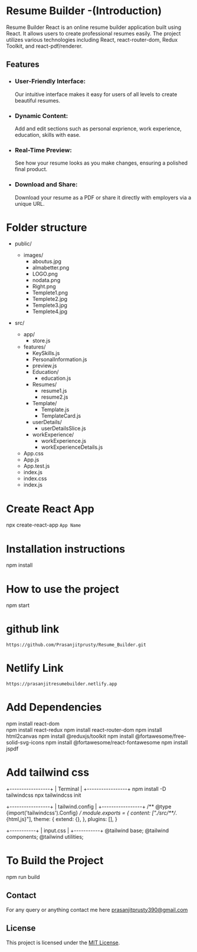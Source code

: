 # Resume Builder -(Introduction)

 Resume Builder React is an online resume builder application built using React. It allows users to create professional resumes easily. The project utilizes various technologies including React, react-router-dom, Redux Toolkit, and react-pdf/renderer.

## Features

- ### User-Friendly Interface:

  Our intuitive interface makes it easy for users of all levels to create beautiful resumes.

- ### Dynamic Content:

  Add and edit sections such as personal exprience, work experience, education, skills with ease.

- ### Real-Time Preview:

  See how your resume looks as you make changes, ensuring a polished final product.

- ### Download and Share:
  Download your resume as a PDF or share it directly with employers via a unique URL.

# Folder structure
- public/
  - images/
    - aboutus.jpg
    - almabetter.png
    - LOGO.png
    - nodata.png
    - Right.png
    - Templete1.png
    - Templete2.jpg
    - Templete3.jpg
    - Templete4.jpg

- src/
  - app/
    - store.js
  - features/
    - KeySkills.js
    - PersonalInformation.js
    - preview.js
    - Education/
      - education.js
    - Resumes/
      - resume1.js
      - resume2.js
    - Template/
      - Template.js
      - TemplateCard.js
    - userDetails/
      - userDetailsSlice.js
    - workExperience/
      - workExperience.js
      - workExperienceDetails.js
  - App.css
  - App.js
  - App.test.js
  - index.js
  - index.css
  - index.js

# Create React App
npx create-react-app `App Name`

# Installation instructions
npm install

# How to use the project
npm start

# github link
`https://github.com/Prasanjitprusty/Resume_Builder.git`

# Netlify Link
`https://prasanjitresumebuilder.netlify.app`
 
# Add Dependencies 
npm install react-dom   
npm install react-redux
npm install react-router-dom
npm install html2canvas
npm install @reduxjs/toolkit
npm install @fortawesome/free-solid-svg-icons
npm install @fortawesome/react-fontawesome
npm install jspdf

# Add tailwind css 
+-----------------+
|    Terminal     |
+-----------------+
npm install -D tailwindcss
npx tailwindcss init

+-----------------+
| tailwind.config |
+-----------------+
/** @type {import('tailwindcss').Config} */
module.exports = {
  content: ["./src/**/*.{html,js}"],
  theme: {
    extend: {},
  },
  plugins: [],
}

+-----------+
| input.css |
+-----------+
@tailwind base;
@tailwind components;
@tailwind utilities;

# To Build the Project
npm run build

## Contact
For any query or anything contact me here prasanjitprusty390@gmail.com

## License
This project is licensed under the [MIT License](https://opensource.org/license/mit).